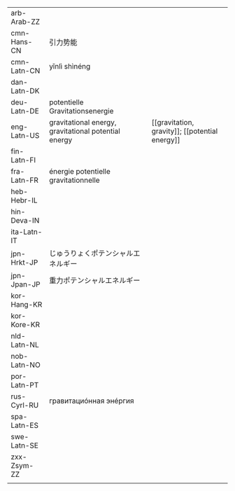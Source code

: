 | | | |
|-|-|-|
| arb-Arab-ZZ |  |  |
| cmn-Hans-CN | 引力势能 |  |
| cmn-Latn-CN | yǐnlì shìnéng |  |
| dan-Latn-DK |  |  |
| deu-Latn-DE | potentielle Gravitationsenergie |  |
| eng-Latn-US | gravitational energy, gravitational potential energy | [[gravitation, gravity]]; [[potential energy]] |
| fin-Latn-FI |  |  |
| fra-Latn-FR | énergie potentielle gravitationnelle |  |
| heb-Hebr-IL |  |  |
| hin-Deva-IN |  |  |
| ita-Latn-IT |  |  |
| jpn-Hrkt-JP | じゅうりょくポテンシャルエネルギー |  |
| jpn-Jpan-JP | 重力ポテンシャルエネルギー |  |
| kor-Hang-KR |  |  |
| kor-Kore-KR |  |  |
| nld-Latn-NL |  |  |
| nob-Latn-NO |  |  |
| por-Latn-PT |  |  |
| rus-Cyrl-RU | гравитациóнная энéргия |  |
| spa-Latn-ES |  |  |
| swe-Latn-SE |  |  |
| zxx-Zsym-ZZ |  |  |
|  |  |  |
